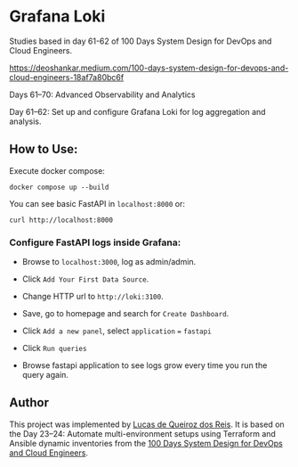 # Grafana Loki

Studies based in day 61-62 of 100 Days System Design for DevOps and Cloud Engineers.

https://deoshankar.medium.com/100-days-system-design-for-devops-and-cloud-engineers-18af7a80bc6f

Days 61–70: Advanced Observability and Analytics

Day 61–62: Set up and configure Grafana Loki for log aggregation and analysis.

## How to Use:


Execute docker compose:
```
docker compose up --build
```

You can see basic FastAPI in ```localhost:8000``` or:
```
curl http://localhost:8000
```

### Configure FastAPI logs inside Grafana:

* Browse to ```localhost:3000```, log as admin/admin.

* Click ```Add Your First Data Source```.

* Change HTTP url to ```http://loki:3100```.

* Save, go to homepage and search for ```Create Dashboard```.

* Click ```Add a new panel```, select ```application``` ```=``` ```fastapi```

* Click ```Run queries```

* Browse fastapi application to see logs grow every time you run the query again.

## Author
This project was implemented by [Lucas de Queiroz dos Reis][2]. It is based on the Day 23–24: Automate multi-environment setups using Terraform and Ansible dynamic inventories from the [100 Days System Design for DevOps and Cloud Engineers][1].

[1]: https://deoshankar.medium.com/100-days-system-design-for-devops-and-cloud-engineers-18af7a80bc6f "Medium - Deo Shankar 100 Days"
[2]: https://www.linkedin.com/in/lucas-de-queiroz/ "LinkedIn - Lucas de Queiroz"